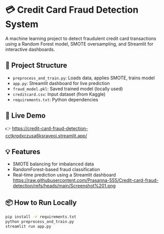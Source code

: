 # 💳 Credit Card Fraud Detection System

A machine learning project to detect fraudulent credit card transactions using a Random Forest model, SMOTE oversampling, and Streamlit for interactive dashboards.

## 📂 Project Structure
- `preprocess_and_train.py`: Loads data, applies SMOTE, trains model
- `app.py`: Streamlit dashboard for live prediction
- `fraud_model.pkl`: Saved trained model (locally used)
- `creditcard.csv`: Input dataset (from Kaggle)
- `requirements.txt`: Python dependencies

## 🚀 Live Demo
👉 https://credit-card-fraud-detection-cctkrqdxczusa6ksraveoj.streamlit.app/

## 💡 Features
- SMOTE balancing for imbalanced data
- RandomForest-based fraud classification
- Real-time prediction using a Streamlit dashboard
   https://raw.githubusercontent.com/Prasanna-555/Credit-card-fraud-detection/refs/heads/main/Screenshot%201.png


## 📦 How to Run Locally

```bash
pip install -r requirements.txt
python preprocess_and_train.py
streamlit run app.py

